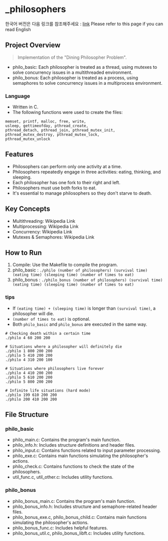 # _philosophers

한국어 버전은 다음 링크를 참조해주세요 : [link](./README_ko.md)
Please refer to this page if you can read English

## Project Overview
> Implementation of the "Dining Philosopher Problem".

* philo_basic: Each philosopher is treated as a thread, using mutexes to solve concurrency issues in a multithreaded environment.
* philo_bonus: Each philosopher is treated as a process, using semaphores to solve concurrency issues in a multiprocess environment.

### Language
* Written in C.
* The following functions were used to create the files:
```{bash}
memset, printf, malloc, free, write,
usleep, gettimeofday, pthread_create,
pthread_detach, pthread_join, pthread_mutex_init,
pthread_mutex_destroy, pthread_mutex_lock,
pthread_mutex_unlock
```

## Features
* Philosophers can perform only one activity at a time.
* Philosophers repeatedly engage in three activities: eating, thinking, and sleeping.
* Each philosopher has one fork to their right and left.
* Philosophers must use both forks to eat.
* It's essential to manage philosophers so they don't starve to death.

## Key Concepts
* Multithreading: Wikipedia Link
* Multiprocessing: Wikipedia Link
* Concurrency: Wikipedia Link
* Mutexes & Semaphores: Wikipedia Link

## How to Run
1. Compile: Use the Makefile to compile the program.
2. philo_basic : `./philo (number of philosophers) (survival time) (eating time) (sleeping time) (number of times to eat)`
3. philo_bonus : `./philo_bonus (number of philosophers) (survival time) (eating time) (sleeping time) (number of times to eat)`

### tips
* If `(eating time) + (sleeping time)` is longer than `(survival time)`, a philosopher will die.
* `(number of times to eat)` is optional.
* Both `philo_basic` and `philo_bonus` are executed in the same way.

```{bash}
# Checking death within a certain time
./philo 4 60 200 200

# Situations where a philosopher will definitely die
./philo 1 800 200 200
./philo 5 410 200 200
./philo 4 310 200 100

# Situations where philosophers live forever
./philo 4 410 200 200
./philo 5 610 200 200
./philo 5 800 200 200

# Infinite life situations (hard mode)
./philo 199 610 200 200 
./philo 200 410 200 200
```

## File Structure
### philo_basic
* philo_main.c: Contains the program's main function.
* philo_info.h: Includes structure definitions and header files.
* philo_input.c: Contains functions related to input parameter processing.
* philo_exe.c: Contains main functions simulating the philosopher's actions.
* philo_check.c: Contains functions to check the state of the philosophers.
* util_func.c, util_other.c: Includes utility functions.
### philo_bonus
* philo_bonus_main.c: Contains the program's main function.
* philo_bonus_info.h: Includes structure and semaphore-related header files.
* philo_bonus_exe.c, philo_bonus_child.c: Contains main functions simulating the philosopher's actions.
* philo_bonus_func.c: Includes helpful features.
* philo_bonus_util.c, philo_bonus_libft.c: Includes utility functions.